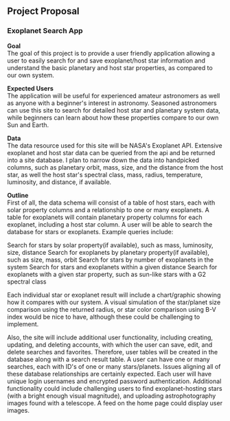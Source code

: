 ## Project Proposal
### Exoplanet Search App

**Goal**  
The goal of this project is to provide a user friendly application allowing a user to easily search for and save exoplanet/host star information and understand the basic planetary and host star properties, as compared to our own system. 

**Expected Users**  
The application will be useful for experienced amateur astronomers as well as anyone with a beginner's interest in astronomy. Seasoned astronomers can use this site to search for detailed host star and planetary system data, while beginners can learn about how these properties compare to our own Sun and Earth.

**Data**  
The data resource used for this site will be NASA's Exoplanet API. Extensive exoplanet and host star data can be queried from the api and be returned into a site database. I plan to narrow down the data into handpicked columns, such as planetary orbit, mass, size, and the distance from the host star, as well the host star's spectral class, mass, radius, temperature, luminosity, and distance, if available. 

**Outline**  
First of all, the data schema will consist of a table of host stars, each with solar property columns and a relationship to one or many exoplanets. A table for exoplanets will contain planetary property columns for each exoplanet, including a host star column. A user will be able to search the database for stars or exoplanets. Example queries include:

Search for stars by solar property(if available), such as mass, luminosity, size, distance
Search for exoplanets by planetary property(if available), such as size, mass, orbit
Search for stars by number of exoplanets in the system
Search for stars and exoplanets within a given distance
Search for exoplanets with a given star property, such as sun-like stars with a G2 spectral class

Each individual star or exoplanet result will include a chart/graphic showing how it compares with our system. A visual simulation of the star/planet size comparison using the returned radius, or star color comparison using B-V index would be nice to have, although these could be challenging to implement.  

Also, the site will include additional user functionality, including creating, updating, and deleting accounts, with which the user can save, edit, and delete searches and favorites. Therefore, user tables will be created in the database along with a search result table. A user can have one or many searches, each with ID's of one or many stars/planets. Issues aligning all of these database relationships are certainly expected.  Each user will have unique login usernames and encrypted password authentication. Additional functionality could include challenging users to find exoplanet-hosting stars (with a bright enough visual magnitude), and uploading astrophotography images found with a telescope. A feed on the home page could display user images.
